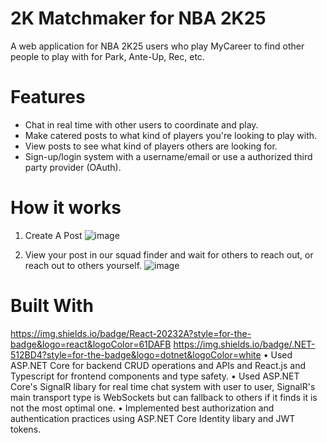 # 2K Matchmaker for NBA 2K25
A web application for NBA 2K25 users who play MyCareer to find other people to play with for Park, Ante-Up, Rec, etc.

# Features
- Chat in real time with other users to coordinate and play.
- Make catered posts to what kind of players you're looking to play with.
- View posts to see what kind of players others are looking for.
- Sign-up/login system with a username/email or use a authorized third party provider (OAuth).

# How it works
1. Create A Post
![image](https://github.com/user-attachments/assets/875a14d7-a744-4638-9b3f-2f91fabdaa08)

2. View your post in our squad finder and wait for others to reach out, or reach out to others yourself.
![image](https://github.com/user-attachments/assets/944b2da7-553c-4eba-a213-c74c9e7f11f5)

# Built With
https://img.shields.io/badge/React-20232A?style=for-the-badge&logo=react&logoColor=61DAFB https://img.shields.io/badge/.NET-512BD4?style=for-the-badge&logo=dotnet&logoColor=white
• Used ASP.NET Core for backend CRUD operations and APIs and React.js and Typescript for frontend components and type safety.
• Used ASP.NET Core's SignalR libary for real time chat system with user to user, SignalR's main transport type is WebSockets but can fallback to others if it finds it is not the most optimal one.
• Implemented best authorization and authentication practices using ASP.NET Core Identity libary and JWT tokens.






